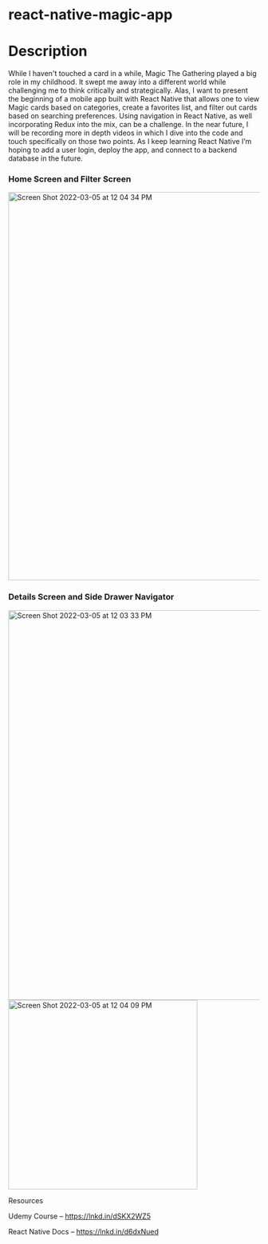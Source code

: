 # react-native-magic-app

# Description 

While I haven't touched a card in a while, Magic The Gathering played a big role in my childhood. 
It swept me away into a different world while challenging me to think critically and strategically. 
Alas, I want to present the beginning of a mobile app built with React Native that allows one to view Magic cards based on categories, 
create a favorites list, and filter out cards based on searching preferences. 
Using navigation in React Native, as well incorporating Redux into the mix, can be a challenge. 
In the near future,  I will be recording more in depth videos in which I dive into the code and touch specifically on those two points. 
As I keep learning React Native I’m hoping to add a user login, deploy the app, and connect to a backend database in the future. 

### Home Screen and Filter Screen
<img width="777" alt="Screen Shot 2022-03-05 at 12 04 34 PM" src="https://user-images.githubusercontent.com/88294702/156892998-bfb8b173-d579-4293-92d3-499d4c3e443b.png">

### Details Screen and Side Drawer Navigator
<img width="780" alt="Screen Shot 2022-03-05 at 12 03 33 PM" src="https://user-images.githubusercontent.com/88294702/156893005-688527de-614e-4cd4-811a-1d0e6f7071ba.png">
<img width="379" alt="Screen Shot 2022-03-05 at 12 04 09 PM" src="https://user-images.githubusercontent.com/88294702/156893007-29b2e9a5-9fd5-4d56-9cce-cbafee9e6376.png">


Resources 

Udemy Course – https://lnkd.in/dSKX2WZ5

React Native Docs – https://lnkd.in/d6dxNued
